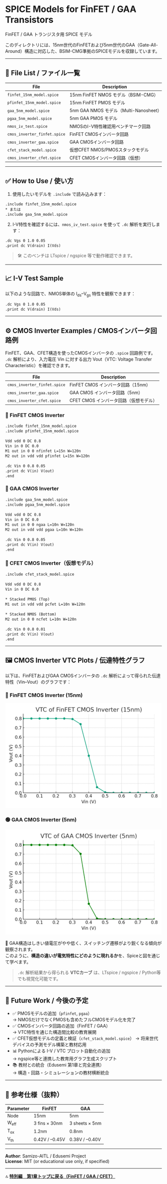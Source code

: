 # SPICE Models for FinFET / GAA Transistors  
FinFET / GAA トランジスタ用 SPICE モデル

このディレクトリには、15nm世代のFinFETおよび5nm世代のGAA（Gate-All-Around）構造に対応した、BSIM-CMG準拠のSPICEモデルを収録しています。

---

## 📁 File List / ファイル一覧

| File | Description |
|------|-------------|
| `finfet_15nm_model.spice`        | 15nm FinFET NMOS モデル（BSIM-CMG） |
| `pfinfet_15nm_model.spice`       | 15nm FinFET PMOS モデル |
| `gaa_5nm_model.spice`            | 5nm GAA NMOS モデル（Multi-Nanosheet） |
| `pgaa_5nm_model.spice`           | 5nm GAA PMOS モデル |
| `nmos_iv_test.spice`             | NMOSのI-V特性確認用ベンチマーク回路 |
| `cmos_inverter_finfet.spice`     | FinFET CMOSインバータ回路 |
| `cmos_inverter_gaa.spice`        | GAA CMOSインバータ回路 |
| `cfet_stack_model.spice`        | 仮想CFET NMOS/PMOSスタックモデル |
| `cmos_inverter_cfet.spice`      | CFET CMOSインバータ回路（仮想） |

---

## ✅ How to Use / 使い方

1. 使用したいモデルを `.include` で読み込みます：

```spice
.include finfet_15nm_model.spice
* または
.include gaa_5nm_model.spice
```

2. I-V特性を確認するには、`nmos_iv_test.spice` を使って `.dc` 解析を実行します：

```spice
.dc Vgs 0 1.0 0.05
.print dc V(drain) I(Vds)
```

> 🛠 このベンチは LTspice / ngspice 等で動作確認できます。

---

## 📈 I-V Test Sample

以下のような回路で、NMOS単体の I<sub>ds</sub>–V<sub>gs</sub> 特性を観察できます：

```spice
.dc Vgs 0 1.0 0.05
.print dc V(drain) I(Vds)
```

---

## ⚙️ CMOS Inverter Examples / CMOSインバータ回路例

FinFET、GAA、CFET構造を使ったCMOSインバータの `.spice` 回路例です。  
`.dc` 解析により、入力電圧 Vin に対する出力 Vout（VTC: Voltage Transfer Characteristic）を確認できます。

| File                         | Description                             |
|------------------------------|-----------------------------------------|
| `cmos_inverter_finfet.spice` | FinFET CMOS インバータ回路（15nm）      |
| `cmos_inverter_gaa.spice`    | GAA CMOS インバータ回路（5nm）         |
| `cmos_inverter_cfet.spice`   | CFET CMOS インバータ回路（仮想モデル） |

### 🧪 FinFET CMOS Inverter

```spice
.include finfet_15nm_model.spice
.include pfinfet_15nm_model.spice

Vdd vdd 0 DC 0.8
Vin in 0 DC 0.0
M1 out in 0 0 nfinfet L=15n W=120n
M2 out in vdd vdd pfinfet L=15n W=120n

.dc Vin 0 0.8 0.05
.print dc V(in) V(out)
.end
```

### 🧪 GAA CMOS Inverter

```spice
.include gaa_5nm_model.spice
.include pgaa_5nm_model.spice

Vdd vdd 0 DC 0.8
Vin in 0 DC 0.0
M1 out in 0 0 ngaa L=10n W=120n
M2 out in vdd vdd pgaa L=10n W=120n

.dc Vin 0 0.8 0.05
.print dc V(in) V(out)
.end
```

### 🧪 CFET CMOS Inverter（仮想モデル）

```spice
.include cfet_stack_model.spice

Vdd vdd 0 DC 0.8
Vin in 0 DC 0.0

* Stacked PMOS (Top)
M1 out in vdd vdd pcfet L=10n W=120n

* Stacked NMOS (Bottom)
M2 out in 0 0 ncfet L=10n W=120n

.dc Vin 0 0.8 0.01
.print dc V(in) V(out)
.end
```

---

## 🖼️ CMOS Inverter VTC Plots / 伝達特性グラフ

以下は、FinFETおよびGAA CMOSインバータの `.dc` 解析によって得られた伝達特性（Vin–Vout）のグラフです：

### 🔷 FinFET CMOS Inverter (15nm)
![FinFET VTC](./Images/vtc_finfet_cmos_inverter.png)

### 🟢 GAA CMOS Inverter (5nm)
![GAA VTC](./Images/vtc_gaa_cmos_inverter.png)

📌 GAA構造はしきい値電圧がやや低く、スイッチング遷移がより鋭くなる傾向が観察されます。  
このように、**構造の違いが電気特性にどのように現れるか**を、Spiceと図を通じて学べます。

> `.dc` 解析結果から得られる **VTCカーブ** は、LTspice / ngspice / Python等でも視覚化可能です。

---

## 📌 Future Work / 今後の予定

- ✅ PMOSモデルの追加（`pfinfet`, `pgaa`）  
  → NMOSだけでなくPMOSも含めたフルCMOSモデル化を完了
- ✅ CMOSインバータ回路の追加（FinFET / GAA）  
  → VTC特性を通じた構造間比較の教育展開
- ✅ CFET仮想モデルの定義と検証（`cfet_stack_model.spice`）
  → 将来世代デバイスの予測モデル構築と教材応用
- 📊 Pythonによる I-V / VTC プロット自動化の追加  
  → ngspice等と連携した教育用グラフ生成スクリプト
- 📚 教材との統合（Edusemi 第1章と完全連携）  
  → 構造・回路・シミュレーションの教材横断統合
  
---

## 🧪 参考仕様（抜粋）

| Parameter | FinFET | GAA |
|-----------|--------|-----|
| Node      | 15nm   | 5nm |
| W<sub>eff</sub>     | 3 fins × 30nm | 3 sheets × 5nm |
| T<sub>ox</sub>      | 1.2nm | 0.8nm |
| V<sub>th</sub>      | 0.42V / –0.45V | 0.38V / –0.40V |

---

**Author**: Samizo-AITL / Edusemi Project  
**License**: MIT (or educational use only, if specified)

---

🔝 **[特別編　第1章トップに戻る（FinFET / GAA / CFET）](../README.md)**
